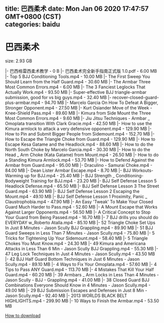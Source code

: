 
title: 巴西柔术
date: Mon Jan 06 2020 17:47:57 GMT+0800 (CST)    
categories: baidu
---

# 巴西柔术
size: 2.93 GB
 
 
|- 巴西格雷西柔术教学 - 0 B
|- 巴西柔术完全新手指南正式版 1.0.pdf - 6.00 MB
|- Top 5 BJJ Conditioning Tools.mp4 - 10.00 MB
|- The First Sweep You Should Learn from the Half Guard.mp4 - 30.60 MB
|- The Armbar Three Most Common Errors.mp4 - 6.00 MB
|- The 3 Fanciest Leglocks That Actually Work.mp4 - 93.50 MB
|- Super-effective BJJ triangle-armbar submission, good for vs big guys.mp4 - 32.40 MB
|- recover-closed-guard-plus-armbar.mp4 - 94.70 MB
|- Marcelo Garcia On How To Defeat A Bigger, Stronger Opponent.mp4 - 27.50 MB
|- Kurt Osiander Move of the Week - Knee-Shield Pass.mp4 - 89.60 MB
|- Kimura from Side Mount the Three Most Common Errors.mp4 - 9.60 MB
|- Jiu Jitsu Techniques - Armbar _ Omoplata transition With Clark Gracie.mp4 - 42.50 MB
|- How to use the Kimura armlock to attack a very defensive opponent.mp4 - 129.90 MB
|- How to Pin and Submit Bigger People from Sidemount.mp4 - 152.70 MB
|- How to Escape the Triangle Choke from Guard.mp4 - 129.90 MB
|- How to Escape Kesa Gatame and the Headlock.mp4 - 88.60 MB
|- How to do the North South Choke by Marcelo Garcia.mp4 - 30.30 MB
|- How to do the Head _ Arm Choke (Kata Gatame) from Mount.mp4 - 26.50 MB
|- How to do a Standing Kimura Armlock.mp4 - 53.70 MB
|- How to Defend Against the Armbar from Guard.mp4 - 95.00 MB
|- Draculino - Samurai Choke.mp4 - 84.00 MB
|- Dean Lister Armbar Escape.mp4 - 8.70 MB
|- BJJ Workouts- Warming up for BJJ.mp4 - 25.40 MB
|- BJJ Strength _ Conditioning- Bodyweight Training for BJJ.mp4 - 23.20 MB
|- BJJ Self Defense Lesson 5 Headlock Defense.mp4 - 65.50 MB
|- BJJ Self Defense Lesson 3 The Street Guard.mp4 - 63.90 MB
|- BJJ Self Defense Lesson 2 Escaping the Mount.mp4 - 49.10 MB
|- BJJ Self Defense Lesson 1 Proximity, Panic _ Claustrophobia.mp4 - 47.90 MB
|- An Easy 'Tweak' To Make Your Closed Guard Much Harder to Pass.mp4 - 52.60 MB
|- A Mount Escape that Works Against Larger Opponents.mp4 - 56.50 MB
|- A Critical Concept to Stop Your Guard from Being Passed.mp4 - 16.70 MB
|- 7 BJJ drills you should do EVERYDAY w_Roberto Atalla.mp4 - 85.10 MB
|- 52 Triangle Choke Set Ups In Just 8 Minutes - Jason Scully BJJ Grappling.mp4 - 89.90 MB
|- 51 BJJ Guard Sweeps in Less Than 7 Minutes - Jason Scully.mp4 - 75.80 MB
|- 5 Tricks for Tightening Up Your Sidemount.mp4 - 58.40 MB
|- 5 Triangle Chokes You Must Know.mp4 - 24.30 MB
|- 49 Kimura and Americana Attacks in Less Than 6 Min - Jason Scully BJJ Grappling.mp4 - 55.30 MB
|- 47 Leg Lock Techniques In Just 4 Minutes - Jason Scully.mp4 - 43.50 MB
|- 42 BJJ Half Guard Bottom Techniques in Just 6 Minutes - Jason Scully.mp4 - 89.10 MB
|- 4 Ways to Fix Your Omoplata.mp4 - 57.60 MB
|- 4 Tips to Pass ANY Guard.mp4 - 113.70 MB
|- 4 Mistakes That Kill Your Half Guard.mp4 - 60.20 MB
|- 39 Armbars _ Arm Locks in Less Than 4 Minutes - Jason Scully - BJJ - Grappling.mp4 - 41.00 MB
|- 38 Closed Guard BJJ Combinations Everyone Should Know in 4 Minutes - Jason Scully.mp4 - 49.00 MB
|- 29 BJJ Submission Escapes and Defenses in Just 8 Min - Jason Scully.mp4 - 92.40 MB
|- 2013 WORLDS BLACK BELT HIGHLIGHTS.mp4 - 299.90 MB
|- 10 Ways to Finish the Armbar.mp4 - 53.50 MB

[How to download](https://bpcam.bemobtrk.com/go/2ceec3aa-1ca2-46d6-b9ff-aaa5c184517c?jno=3243)